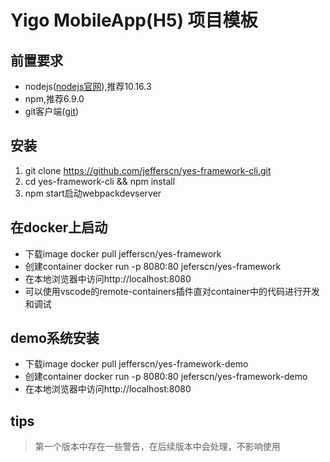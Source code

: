 # Yigo MobileApp(H5) 项目模板
## 前置要求
* nodejs([nodejs官网](https://nodejs.org)),推荐10.16.3
* npm,推荐6.9.0
* git客户端([git](https://gitforwindows.org/))
## 安装
1. git clone https://github.com/jefferscn/yes-framework-cli.git
2. cd yes-framework-cli && npm install
3. npm start启动webpackdevserver
## 在docker上启动
* 下载image
    docker pull jefferscn/yes-framework
* 创建container
    docker run -p 8080:80 jeferscn/yes-framework
* 在本地浏览器中访问http://localhost:8080
* 可以使用vscode的remote-containers插件直对container中的代码进行开发和调试
## demo系统安装
* 下载image
    docker pull jefferscn/yes-framework-demo
* 创建container
    docker run -p 8080:80 jeferscn/yes-framework-demo
* 在本地浏览器中访问http://localhost:8080
## tips
> 第一个版本中存在一些警告，在后续版本中会处理，不影响使用